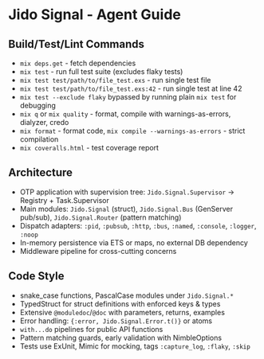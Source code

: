 # Jido Signal - Agent Guide

## Build/Test/Lint Commands
- `mix deps.get` - fetch dependencies
- `mix test` - run full test suite (excludes flaky tests)
- `mix test test/path/to/file_test.exs` - run single test file
- `mix test test/path/to/file_test.exs:42` - run single test at line 42
- `mix test --exclude flaky` bypassed by running plain `mix test` for debugging
- `mix q` or `mix quality` - format, compile with warnings-as-errors, dialyzer, credo
- `mix format` - format code, `mix compile --warnings-as-errors` - strict compilation
- `mix coveralls.html` - test coverage report

## Architecture
- OTP application with supervision tree: `Jido.Signal.Supervisor` → Registry + Task.Supervisor
- Main modules: `Jido.Signal` (struct), `Jido.Signal.Bus` (GenServer pub/sub), `Jido.Signal.Router` (pattern matching)
- Dispatch adapters: `:pid`, `:pubsub`, `:http`, `:bus`, `:named`, `:console`, `:logger`, `:noop`
- In-memory persistence via ETS or maps, no external DB dependency
- Middleware pipeline for cross-cutting concerns

## Code Style
- snake_case functions, PascalCase modules under `Jido.Signal.*`
- TypedStruct for struct definitions with enforced keys & types
- Extensive `@moduledoc`/`@doc` with parameters, returns, examples
- Error handling: `{:error, Jido.Signal.Error.t()}` or atoms
- `with...do` pipelines for public API functions
- Pattern matching guards, early validation with NimbleOptions
- Tests use ExUnit, Mimic for mocking, tags `:capture_log`, `:flaky`, `:skip`
